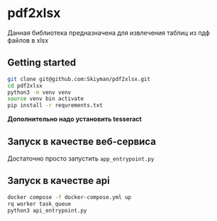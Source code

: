 # pdf2xlsx
Данная библиотека предназначена для извлечения таблиц из пдф файлов в xlsx

## Getting started
```bash
git clone git@github.com:Skiyman/pdf2xlsx.git
cd pdf2xlsx
python3 -m venv venv
source venv bin activate
pip install -r requrements.txt
```

**Дополнительно надо установить tesseract**

## Запуск в качестве веб-сервиса
Достаточно просто запустить ``app_entrypoint.py``

## Запуск в качестве api
```bash
docker compose -f docker-compose.yml up
rq worker task_queue
python3 api_entrypoint.py
```
